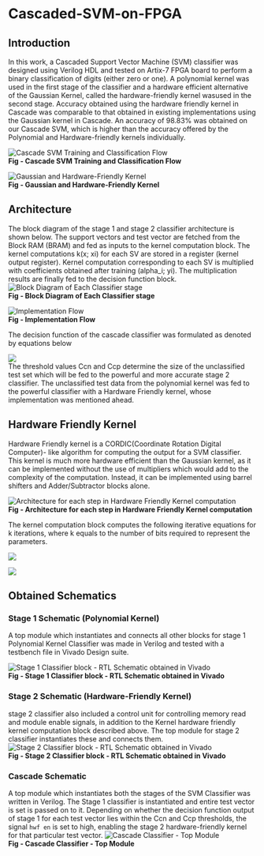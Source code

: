 # Cascaded-SVM-on-FPGA
## Introduction
In this work, a Cascaded Support Vector Machine (SVM) classifier was designed
using Verilog HDL and tested on Artix-7 FPGA board to perform a binary classification of digits (either zero or one). A polynomial kernel was used in the first stage of the classifier and a hardware efficient alternative of the Gaussian Kernel, called the hardware-friendly kernel wasused in the second stage. Accuracy obtained using the hardware friendly kernel in Cascade was comparable to that obtained in existing implementations using the Gaussian kernel in Cascade. An accuracy of 98.83% was obtained on our Cascade SVM, which is higher than the accuracy offered by the Polynomial and Hardware-friendly kernels individually.
 
![Cascade SVM Training and Classification Flow](Cascade-SVM-Flow.png) </br>
<b> Fig - Cascade SVM Training and Classification Flow </b> 

![Gaussian and Hardware-Friendly Kernel](Kernels.PNG) </br>
<b> Fig - Gaussian and Hardware-Friendly Kernel </b>

## Architecture
The block diagram of the stage 1 and stage 2 classifier architecture is shown below. The support vectors and test vector are fetched from the Block RAM
(BRAM) and fed as inputs to the kernel computation block. The kernel computations k(x; xi) for each SV are stored
in a register (kernel output register). Kernel computation corresponding to each SV is multiplied with coefficients obtained after training (alpha_i; yi). The multiplication results are finally fed to the decision function block.
![Block Diagram of Each Classifier stage](Block-Diagram-Stage1.png) </br>
<b> Fig - Block Diagram of Each Classifier stage </b>

![Implementation Flow](Our-Classification-Flow.png) </br>
<b> Fig - Implementation Flow </b>


The decision function of the cascade classifier was formulated as denoted by equations below

![](Decision-func-eqn.PNG) </br>
The threshold values Ccn and Ccp determine the size of the unclassified test set which will be fed to the powerful and more accurate stage 2 classifier. The unclassified test data from the polynomial kernel was fed to the powerful classifier with a Hardware Friendly kernel, whose implementation was mentioned ahead.

## Hardware Friendly Kernel
Hardware Friendly kernel is a CORDIC(Coordinate Rotation Digital Computer)- like algorithm for computing the output for a SVM classifier. This kernel is much
more hardware efficient than the Gaussian kernel, as it can be implemented without the use of multipliers which would add to the complexity of the computation. Instead, it can be implemented using barrel shifters and Adder/Subtractor blocks alone. 

![Architecture for each step in Hardware Friendly Kernel computation](hwf_arch.png) </br>
<b> Fig - Architecture for each step in Hardware Friendly Kernel computation </b>

The kernel computation block computes the following iterative equations for k iterations, where k equals to the number of bits required to represent the parameters.

![](hwf_equations1.PNG) </br>

![](hwf_equations2.PNG) </br>


## Obtained Schematics
### Stage 1 Schematic (Polynomial Kernel)
A top module which instantiates and connects all other blocks for stage 1 Polynomial Kernel Classifier was made in Verilog and tested with a testbench file in Vivado Design suite.

![Stage 1 Classifier block - RTL Schematic obtained in Vivado](stage1_schem.png) </br>
<b> Fig - Stage 1 Classifier block - RTL Schematic obtained in Vivado </b>

### Stage 2 Schematic (Hardware-Friendly Kernel)
stage 2 classifier also included a control unit for controlling memory read and module enable signals, in addition to the Kernel hardware friendly kernel computation block described above. The top module for stage 2 classifier instantiates these and connects them.
![Stage 2 Classifier block - RTL Schematic obtained in Vivado](stage_2_schem.PNG) </br>
<b> Fig - Stage 2 Classifier block - RTL Schematic obtained in Vivado </b>

### Cascade Schematic
A top module which instantiates both the stages of the SVM Classifier was written in Verilog. The Stage 1 classifier is instantiated and entire test vector is set
is passed on to it. Depending on whether the decision function output of stage 1 for each test vector lies within the Ccn and Ccp thresholds, the signal `hwf en` is set to high, enabling the stage 2 hardware-friendly kernel for that particular test vector.
![Cascade Classifier - Top Module](cascade_svm_schem.PNG) </br>
<b> Fig - Cascade Classifier - Top Module </b>
